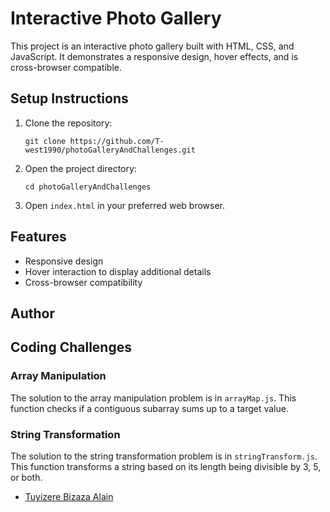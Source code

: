 # Interactive Photo Gallery

This project is an interactive photo gallery built with HTML, CSS, and JavaScript. It demonstrates a responsive design, hover effects, and is cross-browser compatible.

## Setup Instructions

1. Clone the repository:

   ```
   git clone https://github.com/T-west1990/photoGalleryAndChallenges.git
   ```

2. Open the project directory:

   ```
   cd photoGalleryAndChallenges
   ```

3. Open `index.html` in your preferred web browser.

## Features

- Responsive design
- Hover interaction to display additional details
- Cross-browser compatibility

## Author
## Coding Challenges

### Array Manipulation

The solution to the array manipulation problem is in `arrayMap.js`. This function checks if a contiguous subarray sums up to a target value.

### String Transformation

The solution to the string transformation problem is in `stringTransform.js`. This function transforms a string based on its length being divisible by 3, 5, or both.

- [Tuyizere Bizaza Alain](https://github.com/T-west1990)
